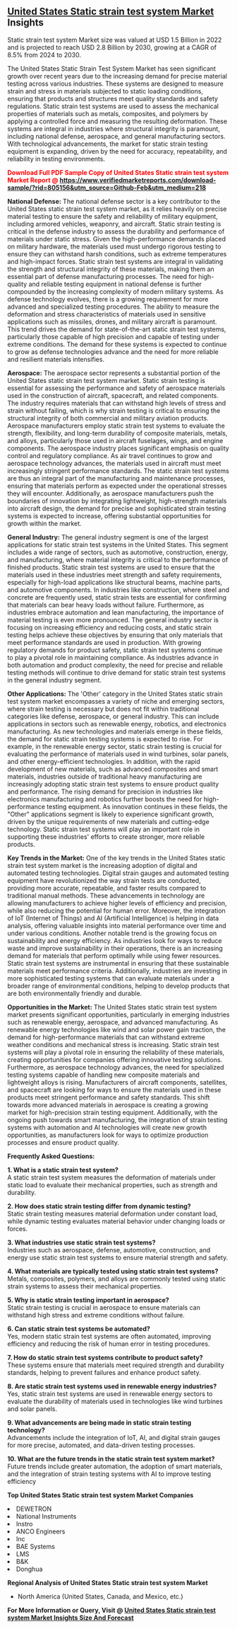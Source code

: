 <h2><a href="https://www.verifiedmarketreports.com/download-sample/?rid=805156&amp;utm_source=Github-Feb&amp;utm_medium=218" target="_blank">United States Static strain test system Market</a> Insights</h2><p>Static strain test system Market size was valued at USD 1.5 Billion in 2022 and is projected to reach USD 2.8 Billion by 2030, growing at a CAGR of 8.5% from 2024 to 2030.</p><p><p>The United States Static Strain Test System Market has seen significant growth over recent years due to the increasing demand for precise material testing across various industries. These systems are designed to measure strain and stress in materials subjected to static loading conditions, ensuring that products and structures meet quality standards and safety regulations. Static strain test systems are used to assess the mechanical properties of materials such as metals, composites, and polymers by applying a controlled force and measuring the resulting deformation. These systems are integral in industries where structural integrity is paramount, including national defense, aerospace, and general manufacturing sectors. With technological advancements, the market for static strain testing equipment is expanding, driven by the need for accuracy, repeatability, and reliability in testing environments. <strong><p><span class=""><span style="color: #ff0000;"><strong>Download Full PDF Sample Copy of United States Static strain test system Market Report</strong> @ </span><a href="https://www.verifiedmarketreports.com/download-sample/?rid=805156&amp;utm_source=Github-Feb&amp;utm_medium=218" target="_blank">https://www.verifiedmarketreports.com/download-sample/?rid=805156&amp;utm_source=Github-Feb&amp;utm_medium=218</a></span></p></strong></p> <p><strong>National Defense:</strong> The national defense sector is a key contributor to the United States static strain test system market, as it relies heavily on precise material testing to ensure the safety and reliability of military equipment, including armored vehicles, weaponry, and aircraft. Static strain testing is critical in the defense industry to assess the durability and performance of materials under static stress. Given the high-performance demands placed on military hardware, the materials used must undergo rigorous testing to ensure they can withstand harsh conditions, such as extreme temperatures and high-impact forces. Static strain test systems are integral in validating the strength and structural integrity of these materials, making them an essential part of defense manufacturing processes. The need for high-quality and reliable testing equipment in national defense is further compounded by the increasing complexity of modern military systems. As defense technology evolves, there is a growing requirement for more advanced and specialized testing procedures. The ability to measure the deformation and stress characteristics of materials used in sensitive applications such as missiles, drones, and military aircraft is paramount. This trend drives the demand for state-of-the-art static strain test systems, particularly those capable of high precision and capable of testing under extreme conditions. The demand for these systems is expected to continue to grow as defense technologies advance and the need for more reliable and resilient materials intensifies. <p><strong>Aerospace:</strong> The aerospace sector represents a substantial portion of the United States static strain test system market. Static strain testing is essential for assessing the performance and safety of aerospace materials used in the construction of aircraft, spacecraft, and related components. The industry requires materials that can withstand high levels of stress and strain without failing, which is why strain testing is critical to ensuring the structural integrity of both commercial and military aviation products. Aerospace manufacturers employ static strain test systems to evaluate the strength, flexibility, and long-term durability of composite materials, metals, and alloys, particularly those used in aircraft fuselages, wings, and engine components. The aerospace industry places significant emphasis on quality control and regulatory compliance. As air travel continues to grow and aerospace technology advances, the materials used in aircraft must meet increasingly stringent performance standards. The static strain test systems are thus an integral part of the manufacturing and maintenance processes, ensuring that materials perform as expected under the operational stresses they will encounter. Additionally, as aerospace manufacturers push the boundaries of innovation by integrating lightweight, high-strength materials into aircraft design, the demand for precise and sophisticated strain testing systems is expected to increase, offering substantial opportunities for growth within the market. <p><strong>General Industry:</strong> The general industry segment is one of the largest applications for static strain test systems in the United States. This segment includes a wide range of sectors, such as automotive, construction, energy, and manufacturing, where material integrity is critical to the performance of finished products. Static strain test systems are used to ensure that the materials used in these industries meet strength and safety requirements, especially for high-load applications like structural beams, machine parts, and automotive components. In industries like construction, where steel and concrete are frequently used, static strain tests are essential for confirming that materials can bear heavy loads without failure. Furthermore, as industries embrace automation and lean manufacturing, the importance of material testing is even more pronounced. The general industry sector is focusing on increasing efficiency and reducing costs, and static strain testing helps achieve these objectives by ensuring that only materials that meet performance standards are used in production. With growing regulatory demands for product safety, static strain test systems continue to play a pivotal role in maintaining compliance. As industries advance in both automation and product complexity, the need for precise and reliable testing methods will continue to drive demand for static strain test systems in the general industry segment. <p><strong>Other Applications:</strong> The 'Other' category in the United States static strain test system market encompasses a variety of niche and emerging sectors, where strain testing is necessary but does not fit within traditional categories like defense, aerospace, or general industry. This can include applications in sectors such as renewable energy, robotics, and electronics manufacturing. As new technologies and materials emerge in these fields, the demand for static strain testing systems is expected to rise. For example, in the renewable energy sector, static strain testing is crucial for evaluating the performance of materials used in wind turbines, solar panels, and other energy-efficient technologies. In addition, with the rapid development of new materials, such as advanced composites and smart materials, industries outside of traditional heavy manufacturing are increasingly adopting static strain test systems to ensure product quality and performance. The rising demand for precision in industries like electronics manufacturing and robotics further boosts the need for high-performance testing equipment. As innovation continues in these fields, the "Other" applications segment is likely to experience significant growth, driven by the unique requirements of new materials and cutting-edge technology. Static strain test systems will play an important role in supporting these industries' efforts to create stronger, more reliable products. <p><strong>Key Trends in the Market:</strong> One of the key trends in the United States static strain test system market is the increasing adoption of digital and automated testing technologies. Digital strain gauges and automated testing equipment have revolutionized the way strain tests are conducted, providing more accurate, repeatable, and faster results compared to traditional manual methods. These advancements in technology are allowing manufacturers to achieve higher levels of efficiency and precision, while also reducing the potential for human error. Moreover, the integration of IoT (Internet of Things) and AI (Artificial Intelligence) is helping in data analysis, offering valuable insights into material performance over time and under various conditions. Another notable trend is the growing focus on sustainability and energy efficiency. As industries look for ways to reduce waste and improve sustainability in their operations, there is an increasing demand for materials that perform optimally while using fewer resources. Static strain test systems are instrumental in ensuring that these sustainable materials meet performance criteria. Additionally, industries are investing in more sophisticated testing systems that can evaluate materials under a broader range of environmental conditions, helping to develop products that are both environmentally friendly and durable. <p><strong>Opportunities in the Market:</strong> The United States static strain test system market presents significant opportunities, particularly in emerging industries such as renewable energy, aerospace, and advanced manufacturing. As renewable energy technologies like wind and solar power gain traction, the demand for high-performance materials that can withstand extreme weather conditions and mechanical stress is increasing. Static strain test systems will play a pivotal role in ensuring the reliability of these materials, creating opportunities for companies offering innovative testing solutions. Furthermore, as aerospace technology advances, the need for specialized testing systems capable of handling new composite materials and lightweight alloys is rising. Manufacturers of aircraft components, satellites, and spacecraft are looking for ways to ensure the materials used in these products meet stringent performance and safety standards. This shift towards more advanced materials in aerospace is creating a growing market for high-precision strain testing equipment. Additionally, with the ongoing push towards smart manufacturing, the integration of strain testing systems with automation and AI technologies will create new growth opportunities, as manufacturers look for ways to optimize production processes and ensure product quality. <p><strong>Frequently Asked Questions:</strong></p> <p><strong>1. What is a static strain test system?</strong><br> A static strain test system measures the deformation of materials under static load to evaluate their mechanical properties, such as strength and durability.</p> <p><strong>2. How does static strain testing differ from dynamic testing?</strong><br> Static strain testing measures material deformation under constant load, while dynamic testing evaluates material behavior under changing loads or forces.</p> <p><strong>3. What industries use static strain test systems?</strong><br> Industries such as aerospace, defense, automotive, construction, and energy use static strain test systems to ensure material strength and safety.</p> <p><strong>4. What materials are typically tested using static strain test systems?</strong><br> Metals, composites, polymers, and alloys are commonly tested using static strain systems to assess their mechanical properties.</p> <p><strong>5. Why is static strain testing important in aerospace?</strong><br> Static strain testing is crucial in aerospace to ensure materials can withstand high stress and extreme conditions without failure.</p> <p><strong>6. Can static strain test systems be automated?</strong><br> Yes, modern static strain test systems are often automated, improving efficiency and reducing the risk of human error in testing procedures.</p> <p><strong>7. How do static strain test systems contribute to product safety?</strong><br> These systems ensure that materials meet required strength and durability standards, helping to prevent failures and enhance product safety.</p> <p><strong>8. Are static strain test systems used in renewable energy industries?</strong><br> Yes, static strain test systems are used in renewable energy sectors to evaluate the durability of materials used in technologies like wind turbines and solar panels.</p> <p><strong>9. What advancements are being made in static strain testing technology?</strong><br> Advancements include the integration of IoT, AI, and digital strain gauges for more precise, automated, and data-driven testing processes.</p> <p><strong>10. What are the future trends in the static strain test system market?</strong><br> Future trends include greater automation, the adoption of smart materials, and the integration of strain testing systems with AI to improve testing efficiency</p><p><strong>Top United States Static strain test system Market Companies</strong></p><div data-test-id=""><p><li>DEWETRON</li><li> National Instruments</li><li> Instro</li><li> ANCO Engineers</li><li> Inc</li><li> BAE Systems</li><li> LMS</li><li> B&K</li><li> Donghua</li></p><div><strong>Regional Analysis of&nbsp;United States Static strain test system Market</strong></div><ul><li dir="ltr"><p dir="ltr">North America&nbsp;(United States, Canada, and Mexico, etc.)</p></li></ul><p><strong>For More Information or Query, Visit @&nbsp;</strong><strong><a href="https://www.verifiedmarketreports.com/product/static-strain-test-system-market/?utm_source=Github-Feb&amp;utm_medium=218" target="_blank">United States Static strain test system Market Insights Size And Forecast</a></strong></p></div>
